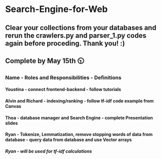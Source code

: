 # Search-Engine-for-Web
## Clear your collections from your databases and rerun the crawlers.py and parser_1.py codes again before proceding. Thank you! :)
## Complete by May 15th 🕥
### Name - Roles and Responsibilities - Definitions
#### Youstina - connect frontend-backend - follow tutorials
#### Alvin and Richard - indexing/ranking - follow tf-idf code example from Canvas
#### Thoa - database manager and Search Engine - complete Presentation slides
#### Ryan - Tokenize, Lemmatization, remove stopping words of data from database - query data from database and use Vector arrays
##### Ryan - will be used for tf-idf calculations
